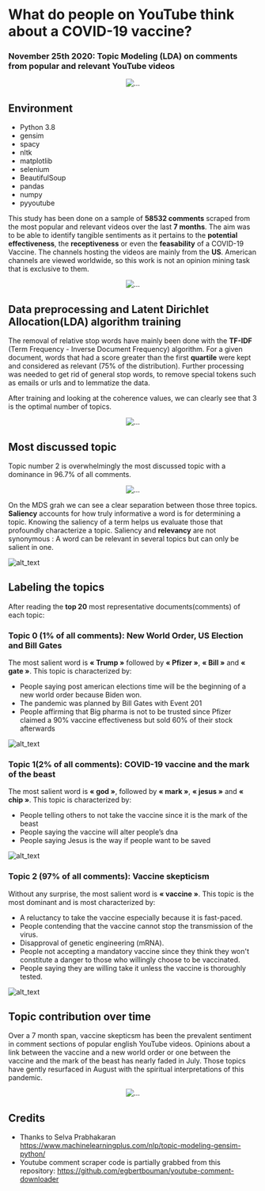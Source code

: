 # What do people on YouTube think about a COVID-19 vaccine? 
### November 25th 2020: Topic Modeling (LDA) on comments from popular and relevant YouTube videos

<p align="center"><img src="graphs/word_cloud.png" alt="..."></p>

## Environment 
- Python 3.8
- gensim
- spacy
- nltk
- matplotlib
- selenium
- BeautifulSoup
- pandas
- numpy
- pyyoutube

This study has been done on a sample of **58532 comments** scraped from the most popular and relevant videos over the last **7 months**. The aim was to be able to identify tangible sentiments as it pertains to the **potential effectiveness**, the **receptiveness** or even the **feasability** of a COVID-19 Vaccine.  The channels hosting the videos are mainly from the **US**. American channels are viewed worldwide, so this work is not an opinion mining task that is exclusive to them.

<p align="center"><img src="img/url.jpg" alt="..."></p>


## Data preprocessing and Latent Dirichlet Allocation(LDA) algorithm training

The removal of relative stop words have mainly been done with the **TF-IDF** (Term Frequency - Inverse Document Frequency) algorithm. For a given document, words that had a score greater than the first **quartile** were kept and considered as relevant (75% of the distribution). Further processing was needed to get rid of general stop words, to remove special tokens such as emails or urls and to lemmatize the data. 

After training and looking at the coherence values,  we can clearly see that 3 is the optimal number of topics. 

<p align="center"><img src="graphs/coherence_values.png" alt="..."></p>


## Most discussed topic
Topic number 2 is overwhelmingly the most discussed topic with a dominance in 96.7% of all comments.

<p align="center"><img src="graphs/topic_contributions.png" alt="..."></p>

On the MDS grah we can see a clear separation between those three topics. **Saliency** accounts for how truly informative a word is for determining a topic. Knowing the saliency of a term helps us evaluate those that profoundly characterize a topic. Saliency and **relevancy** are not synonymous : A word can be relevant in several topics but can only be salient in one.

![alt_text](graphs/topic_contributions_2.png)


## Labeling the topics 
After reading the **top 20** most representative documents(comments) of each topic:

### Topic 0 (1% of all comments): New World Order, US Election and Bill Gates
The most salient word is **« Trump »** followed by **« Pfizer »**, **« Bill »** and **« gate »**.
This topic is characterized by:
-	People saying post american elections time will be the beginning of a new world order because Biden won.
-	The pandemic was planned by Bill Gates with Event 201
-	People affirming that Big pharma is not to be trusted since Pfizer claimed a 90% vaccine effectiveness but sold 60% of their stock afterwards

![alt_text](graphs/topic_1_contribution.PNG)


### Topic 1(2% of all comments): COVID-19 vaccine and the mark of the beast
The most salient word is **« god »**, followed by  **« mark »**, **« jesus »** and **« chip »**.
This topic is characterized by:
-	People telling others to not take the vaccine since it is the mark of the beast
-	People saying the vaccine will alter people’s dna
-	People saying Jesus is the way if people want to be saved

![alt_text](graphs/topic_2_contribution.PNG)


### Topic 2 (97% of all comments): Vaccine skepticism
Without any surprise, the most salient word is **« vaccine »**.
This topic is the most dominant and is most characterized by:
-	A reluctancy to take the vaccine especially because it is fast-paced.
-	People contending that the vaccine cannot stop the transmission of the virus.
-	Disapproval of genetic engineering (mRNA).
-	People not accepting a mandatory vaccine since they think they won't constitute a danger to those who willingly choose to be vaccinated.
-	People saying they are willing take it unless the vaccine is thoroughly tested.

![alt_text](graphs/topic_3_contribution.PNG)


## Topic contribution over time

Over a 7 month span, vaccine skepticsm has been the prevalent sentiment in comment sections of popular english YouTube videos. Opinions about a link between the vaccine and a new world order or one between the vaccine and the mark of the beast has nearly faded in July. Those topics have gently resurfaced in August with the spiritual interpretations of this pandemic.


<p align="center"><img src="graphs/topics_contribution_over time.png" alt="..."></p>

## Credits
- Thanks to Selva Prabhakaran https://www.machinelearningplus.com/nlp/topic-modeling-gensim-python/
- Youtube comment scraper code is partially grabbed from this repository: https://github.com/egbertbouman/youtube-comment-downloader
